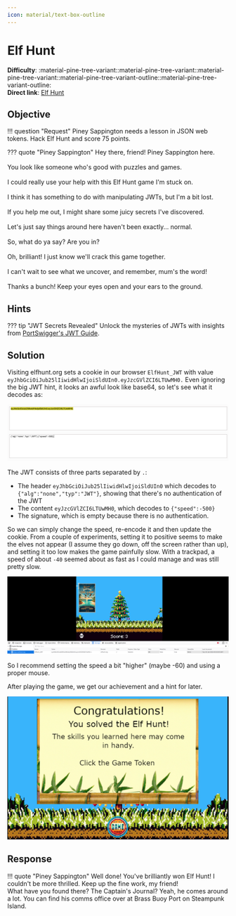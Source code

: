 ```yaml
---
icon: material/text-box-outline
---
```


# Elf Hunt

**Difficulty**: :material-pine-tree-variant::material-pine-tree-variant::material-pine-tree-variant::material-pine-tree-variant-outline::material-pine-tree-variant-outline:<br/>
**Direct link**: [Elf Hunt](https://elfhunt.org/?&challenge=elfhunt)

## Objective

!!! question "Request"
    Piney Sappington needs a lesson in JSON web tokens. Hack Elf Hunt and score 75 points.

??? quote "Piney Sappington"
    Hey there, friend! Piney Sappington here.<br/><br/>
    You look like someone who's good with puzzles and games.<br/><br/>
    I could really use your help with this Elf Hunt game I'm stuck on.<br/><br/>
    I think it has something to do with manipulating JWTs, but I'm a bit lost.<br/><br/>
    If you help me out, I might share some juicy secrets I've discovered.<br/><br/>
    Let's just say things around here haven't been exactly... normal.<br/><br/>
    So, what do ya say? Are you in?<br/><br/>
    Oh, brilliant! I just know we'll crack this game together.<br/><br/>
    I can't wait to see what we uncover, and remember, mum's the word!<br/><br/>
    Thanks a bunch! Keep your eyes open and your ears to the ground.

## Hints

??? tip "JWT Secrets Revealed"
    Unlock the mysteries of JWTs with insights from [PortSwigger's JWT Guide](https://portswigger.net/web-security/jwt).


## Solution

Visiting elfhunt.org sets a cookie in our browser `ElfHunt_JWT` with value `eyJhbGciOiJub25lIiwidHlwIjoiSldUIn0.eyJzcGVlZCI6LTUwMH0.` Even ignoring the big JWT hint, it looks an awful look like base64, so let's see what it decodes as:

![The Decoded Cookie](../img/objectives/o16/jwt.png)

The JWT consists of three parts separated by `.`:
- The header `eyJhbGciOiJub25lIiwidHlwIjoiSldUIn0` which decodes to `{"alg":"none","typ":"JWT"}`, showing that there's no authentication of the JWT
- The content `eyJzcGVlZCI6LTUwMH0`, which decodes to `{"speed":-500}`
- The signature, which is empty because there is no authentication.

So we can simply change the speed, re-encode it and then update the cookie. From a couple of experiments, setting it to positive seems to make the elves not appear (I assume they go down, off the screen rather than up), and setting it too low makes the game painfully slow.
With a trackpad, a speed of about `-40` seemed about as fast as I could manage and was still pretty slow.

![Not many elves here](../img/objectives/o16/playing.png)

So I recommend setting the speed a bit "higher" (maybe -60) and using a proper mouse.

After playing the game, we get our achievement and a hint for later.

![Much glory](../img/objectives/o16/glory.png)

## Response

!!! quote "Piney Sappington"
    Well done! You've brilliantly won Elf Hunt! I couldn't be more thrilled. Keep up the fine work, my friend!<br/>
    What have you found there? The Captain's Journal? Yeah, he comes around a lot. You can find his comms office over at Brass Buoy Port on Steampunk Island.
